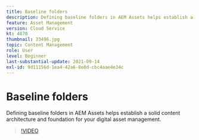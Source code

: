 ```yaml
---
title: Baseline folders
description: Defining baseline folders in AEM Assets helps establish a solid content architecture and foundation for your digital asset management.
feature: Asset Management
version: Cloud Service
kt: 4870
thumbnail: 33496.jpg
topic: Content Management
role: User
level: Beginner
last-substantial-update: 2021-09-14
exl-id: 9d11156d-1ea4-42a6-8e0d-cbc4aae4e34c
---
```

# Baseline folders

Defining baseline folders in AEM Assets helps establish a solid content architecture and foundation for your digital asset management. 

>[!VIDEO](https://video.tv.adobe.com/v/33496/?quality=12&learn=on&hidetitle=true)
